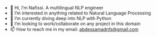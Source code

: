 - 👋 Hi, I’m Nafissi. A multilingual NLP engineer 
- 💞️ I’m interested in anything related to Natural Language Processing
- 🌱 I’m currently diving deep into NLP with Python
- 👀 I’m looking to work/collaborate on any project in this domain
- 📫 How to reach me in my email: abdessamadnfs@gmail.com

<!---
A-Nafissi/A-Nafissi is a ✨ special ✨ repository because its `README.md` (this file) appears on your GitHub profile.
You can click the Preview link to take a look at your changes.
--->
